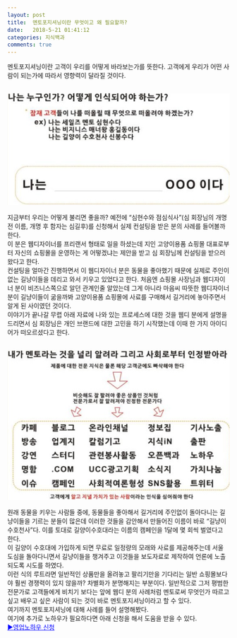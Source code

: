 ```yaml
---
layout: post
title:  멘토포지셔닝이란 무엇이고 왜 필요할까?
date:   2018-5-21 01:41:12
categories: 지식백과
comments: true
---
```




멘토포지셔닝이란 고객이 우리를 어떻게 바라보는가를 뜻한다. 고객에게 우리가 어떤 사람이 되는가에 따라서 영향력이 달라질 것이다.

<br><img class="image" src="/images/11dytdrth.png" alt=""/><br>


지금부터 우리는 어떻게 불리면 좋을까? 예전에 “심현수와 점심식사”(심 회장님의 개명 전 이름, 개명 후 함자는 심길후)를 신청해서 실제 컨설팅을 받은 분의 사례를 들어볼까 한다.<br>이 분은 웹디자이너를 프리랜서 형태로 일을 하셨는데 지인 고양이용품 쇼핑몰 대표로부터 자신의 쇼핑몰을 운영하는 게 어떻겠냐는 제안을 받고 심 회장님께 컨설팅을 받으러 왔다고 한다.<br>컨설팅을 얼마간 진행하면서 이 웹디자이너 분은 동물을 좋아했기 때문에 실제로 주인이 없는 길냥이들을 데리고 와서 키우고 있었다고 한다. 처음엔 쇼핑몰 사장님과 웹디자이너 분이 비즈니스쪽으로 알던 관계인줄 알았는데 그게 아니라 마음씨 따뜻한 웹디자이너 분이 길냥이들이 굶을까봐 고양이용품 쇼핑몰에 사료를 구매해서 길거리에 놓아주면서 알게 된 사이였던 것이다.<br>이야기가 끝나갈 무렵 아래 자료에 나와 있는 프로세스에 대한 것을 웹디 분에게 설명을 드리면서 심 회장님은 개인 브랜드에 대한 고민을 하기 시작했는데 이때 한 가지 아이디어가 떠오르셨다고 한다.


<br><img class="image" src="/images/22rtherthrdt.png" alt=""/><br>


원래 동물을 키우는 사람들 중에, 동물들을 좋아해서 길거리에 주인없이 돌아다니는 길냥이들을 기르는 분들이 많은데 이러한 것들을 감안해서 만들어진 이름이 바로 “길냥이 수호천사”다. 이를 토대로 길양이수호대라는 이름의 캠페인을 1달에 몇 회씩 벌였다고 한다.<br>이 길양이 수호대에 가입하게 되면 무료로 일정량의 모래와 사료를 제공해주는데 서울 도심을 돌아다니면서 길냥이들을 챙겨주고 이것들을 보도자료로 제작하여 언론에 노출되도록 시도를 하였다.<br>이런 식의 루트라면 일반적인 상품만을 올려놓고 팔리기만을 기다리는 일반 쇼핑몰보다야 훨씬 경쟁력이 있지 않을까? 차별화가 분명해지는 부분이다. 일반적으로 그저 평범한 전문가로 고객들에게 비치기 보다는 앞에 웹디 분의 사례처럼 멘토로써 무엇인가 따르고 싶고 배우고 싶은 사람이 되는 것이 바로 멘토포지셔닝이라고 할 수 있다.<br>여기까지 멘토포지셔닝에 대해 사례를 들어 설명해봤다.<br>여기에 추가로 노하우가 필요하다면 아래 신청을 해서 도움을 받을 수 있다.<br><span style="color: rgb(0, 0, 255);"><a style="color: rgb(0, 0, 255);" href="https://www.leeseungju.com/auto-sales-process">▶<u>영업노하우 신청</u></a></span><p><br></p>